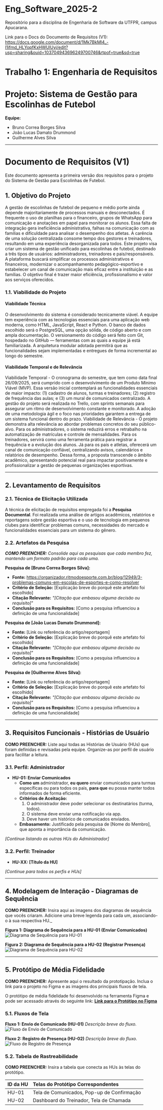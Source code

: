 # Eng_Software_2025-2
Repositório para a disciplina de Engenharia de Software da UTFPR, campus Apucarana.

Link para o Docs do Documento de Requisitos (V1): https://docs.google.com/document/d/1Mk7BkMl4_-l1ifmd_HLYopfKxHWUlUyj/edit?usp=sharing&ouid=103704943696249700746&rtpof=true&sd=true

# Trabalho 1: Engenharia de Requisitos
# Projeto: Sistema de Gestão para Escolinhas de Futebol

**Equipe:**
- Bruno Correa Borges Silva
- João Lucas Damato Drummond
- Guilherme Alves Silva

---

# Documento de Requisitos (V1)

Este documento apresenta a primeira versão dos requisitos para o projeto do Sistema de Gestão para Escolinhas de Futebol.

## 1. Objetivo do Projeto

A gestão de escolinhas de futebol de pequeno e médio porte ainda depende majoritariamente de processos manuais e desconectados. É frequente o uso de planilhas para o financeiro, grupos de WhatsApp para comunicação e anotações em papel para monitorar os alunos. Essa falta de integração gera ineficiência administrativa, falhas na comunicação com as famílias e dificuldade para analisar o desempenho dos atletas. A carência de uma solução centralizada consome tempo dos gestores e treinadores, resultando em uma experiência desorganizada para todos.
Este projeto visa criar um sistema de gestão unificado para escolinhas de futebol, destinado a três tipos de usuários: administradores, treinadores e pais/responsáveis. A plataforma buscará simplificar os processos administrativos e financeiros, modernizar o acompanhamento pedagógico-esportivo e estabelecer um canal de comunicação mais eficaz entre a instituição e as famílias. O objetivo final é trazer maior eficiência, profissionalismo e valor aos serviços oferecidos.

### 1.1. Viabilidade do Projeto

#### Viabilidade Técnica
O desenvolvimento do sistema é considerado tecnicamente viável. A equipe tem experiência com as tecnologias essenciais para uma aplicação web moderna, como HTML, JavaScript, React e Python. O banco de dados escolhido será o PostgreSQL, uma opção sólida, de código aberto e com ampla documentação. O versionamento do código será feito com Git, hospedado no GitHub — ferramentas com as quais a equipe já está familiarizada. A arquitetura modular adotada permitirá que as funcionalidades sejam implementadas e entregues de forma incremental ao longo do semestre.

#### Viabilidade Temporal e de Relevância
Viabilidade Temporal - O cronograma do semestre, que tem como data final 26/09/2025, será cumprido com o desenvolvimento de um Produto Mínimo Viável (MVP). Essa versão inicial contemplará as funcionalidades essenciais de maior impacto: (1) cadastro de alunos, turmas e treinadores; (2) registro de frequência das aulas; e (3) um mural de comunicados centralizado. A gestão do projeto será realizada no Trello, com sprints semanais para assegurar um ritmo de desenvolvimento constante e monitorado. A adoção de uma metodologia ágil e o foco nas prioridades garantem a entrega de um sistema funcional dentro do prazo.
Viabilidade de Relevância - O projeto demonstra alta relevância ao abordar problemas concretos do seu público-alvo. Para os administradores, o sistema reduzirá erros e retrabalho na automatização de matrículas e controle de mensalidades. Para os treinadores, servirá como uma ferramenta prática para registrar a frequência e a evolução dos alunos. Já para os pais e atletas, oferecerá um canal de comunicação confiável, centralizando avisos, calendários e relatórios de desempenho. Dessa forma, a proposta transcende o âmbito acadêmico, apresentando potencial real para impactar positivamente e profissionalizar a gestão de pequenas organizações esportivas.

---

## 2. Levantamento de Requisitos

### 2.1. Técnica de Elicitação Utilizada
A técnica de elicitação de requisitos empregada foi a **Pesquisa Documental**. Foi realizada uma análise de artigos acadêmicos, relatórios e reportagens sobre gestão esportiva e o uso de tecnologia em pequenos clubes para identificar problemas comuns, necessidades do mercado e funcionalidades essenciais para um sistema do gênero.

### 2.2. Artefatos da Pesquisa

_**COMO PREENCHER:** Consolide aqui as pesquisas que cada membro fez, mantendo um formato padrão para cada uma._

**Pesquisa de [Bruno Correa Borges Silva]:**
- **Fonte:** https://organizador.ritmodoesporte.com.br/blog/12949/3-problemas-comuns-em-escolas-de-esportes-e-como-resolver
- **Critério de Seleção:** [Explicação breve do porquê este artefato foi escolhido]
- **Citação Relevante:** _"[Citação que embasou alguma decisão ou requisito]"_
- **Conclusão para os Requisitos:** [Como a pesquisa influenciou a definição de uma funcionalidade]

**Pesquisa de [João Lucas Damato Drummond]:**
- **Fonte:** [Link ou referência do artigo/reportagem]
- **Critério de Seleção:** [Explicação breve do porquê este artefato foi escolhido]
- **Citação Relevante:** _"[Citação que embasou alguma decisão ou requisito]"_
- **Conclusão para os Requisitos:** [Como a pesquisa influenciou a definição de uma funcionalidade]

**Pesquisa de [Guilherme Alves Silva]:**
- **Fonte:** [Link ou referência do artigo/reportagem]
- **Critério de Seleção:** [Explicação breve do porquê este artefato foi escolhido]
- **Citação Relevante:** _"[Citação que embasou alguma decisão ou requisito]"_
- **Conclusão para os Requisitos:** [Como a pesquisa influenciou a definição de uma funcionalidade]

---

## 3. Requisitos Funcionais - Histórias de Usuário

**COMO PREENCHER:** Liste aqui todas as Histórias de Usuário (HUs) que foram definidas e revisadas pela equipe. Organize-as por perfil de usuário para facilitar a leitura.

### 3.1. Perfil: Administrador
- **HU-01: Enviar Comunicados**
  - **Como um** administrador, **eu quero** enviar comunicados para turmas específicas ou para todos os pais, **para que** eu possa manter todos informados de forma eficiente.
  - **Critérios de Aceitação:**
    1. O administrador deve poder selecionar os destinatários (turma, todos).
    2. O sistema deve enviar uma notificação via app.
    3. Deve haver um histórico de comunicados enviados.
  - **Embasamento:** Justificado pela pesquisa de [Nome do Membro], que aponta a importância da comunicação.

_[Continue listando as outras HUs do Administrador]_

### 3.2. Perfil: Treinador
- **HU-XX: [Título da HU]**

_[Continue para todos os perfis e HUs]_

---

## 4. Modelagem de Interação - Diagramas de Sequência

**COMO PREENCHER:** Insira aqui as imagens dos diagramas de sequência que vocês criaram. Adicione uma breve legenda para cada um, associando-o à sua respectiva HU._

**Figura 1: Diagrama de Sequência para a HU-01 (Enviar Comunicados)**
![Diagrama de Sequência para HU-01](caminho/no/repositorio/diagrama_hu01.png)

**Figura 2: Diagrama de Sequência para a HU-02 (Registrar Presença)**
![Diagrama de Sequência para HU-02](caminho/no/repositorio/diagrama_hu02.png)

---

## 5. Protótipo de Média Fidelidade

**COMO PREENCHER:** Apresente aqui o resultado da prototipação. Inclua o link para o projeto no Figma e as imagens dos principais fluxos de tela.

O protótipo de média fidelidade foi desenvolvido na ferramenta Figma e pode ser acessado através do seguinte link:
[**Link para o Protótipo no Figma**](https://www.figma.com/...)

### 5.1. Fluxos de Tela

**Fluxo 1: Envio de Comunicado (HU-01)**
_Descrição breve do fluxo._
![Fluxo de Envio de Comunicado](caminho/no/repositorio/fluxo_comunicado.png)

**Fluxo 2: Registro de Presença (HU-02)**
_Descrição breve do fluxo._
![Fluxo de Registro de Presença](caminho/no/repositorio/fluxo_presenca.png)

### 5.2. Tabela de Rastreabilidade

**COMO PREENCHER:** Insira a tabela que conecta as HUs às telas do protótipo.

| ID da HU | Telas do Protótipo Correspondentes |
| :--- | :--- |
| HU-01 | Tela de Comunicados, Pop-up de Confirmação |
| HU-02 | Dashboard do Treinador, Tela de Chamada |
